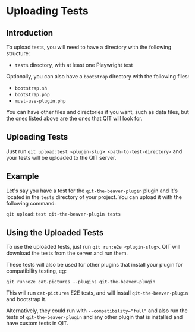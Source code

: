 # Uploading Tests

## Introduction

To upload tests, you will need to have a directory with the following structure:

- `tests` directory, with at least one Playwright test

Optionally, you can also have a `bootstrap` directory with the following files:

- `bootstrap.sh`
- `bootstrap.php`
- `must-use-plugin.php`

You can have other files and directories if you want, such as data files, but the ones listed above are the ones that QIT will look for.

## Uploading Tests

Just run `qit upload:test <plugin-slug> <path-to-test-directory>` and your tests will be uploaded to the QIT server.

## Example

Let's say you have a test for the `qit-the-beaver-plugin` plugin and it's located in the `tests` directory of your project. You can upload it with the following command:

```bash
qit upload:test qit-the-beaver-plugin tests
```

## Using the Uploaded Tests

To use the uploaded tests, just run `qit run:e2e <plugin-slug>`. QIT will download the tests from the server and run them.

These tests will also be used for other plugins that install your plugin for compatibility testing, eg:

`qit run:e2e cat-pictures --plugins qit-the-beaver-plugin`

This will run `cat-pictures` E2E tests, and will install `qit-the-beaver-plugin` and bootstrap it.

Alternatively, they could run with `--compatibility="full"` and also run the tests of `qit-the-beaver-plugin` and any other plugin that is installed and have custom tests in QIT.